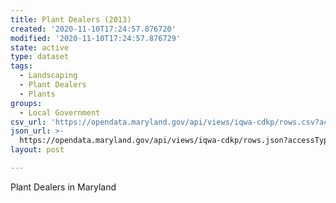 ```yaml
---
title: Plant Dealers (2013)
created: '2020-11-10T17:24:57.876720'
modified: '2020-11-10T17:24:57.876729'
state: active
type: dataset
tags:
  - Landscaping
  - Plant Dealers
  - Plants
groups:
  - Local Government
csv_url: 'https://opendata.maryland.gov/api/views/iqwa-cdkp/rows.csv?accessType=DOWNLOAD'
json_url: >-
  https://opendata.maryland.gov/api/views/iqwa-cdkp/rows.json?accessType=DOWNLOAD
layout: post

---
```

Plant Dealers in Maryland
